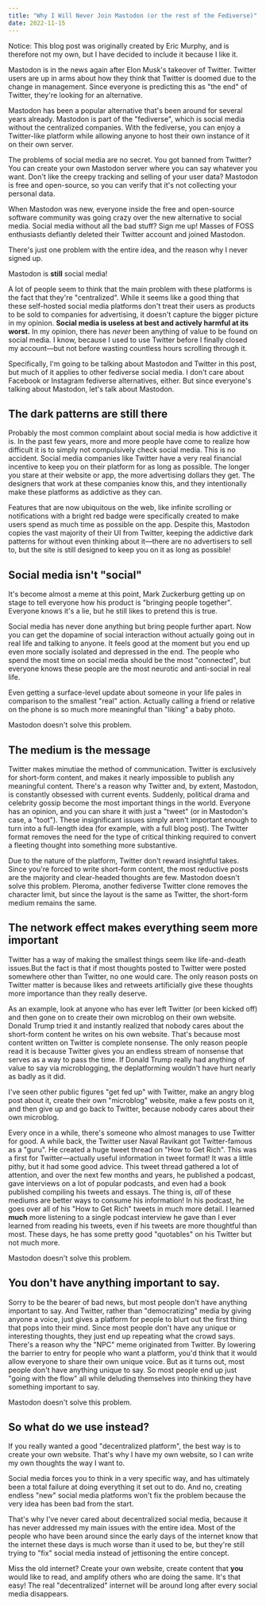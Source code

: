```yaml
---
title: "Why I Will Never Join Mastodon (or the rest of the Fediverse)"
date: 2022-11-15
---
```

Notice: This blog post was originally created by Eric Murphy, and is therefore not my own, but I have decided to include it because I like it.<br />


Mastodon is in the news again after Elon Musk's takeover of Twitter. Twitter users are up in arms about how they think that Twitter is doomed due to the change in management. Since everyone is predicting this as "the end" of Twitter, they're looking for an alternative.

Mastodon has been a popular alternative that's been around for several years already. Mastodon is part of the "fediverse", which is social media without the centralized companies. With the fediverse, you can enjoy a Twitter-like platform while allowing anyone to host their own instance of it on their own server.

The problems of social media are no secret. You got banned from Twitter? You can create your own Mastodon server where you can say whatever you want. Don't like the creepy tracking and selling of your user data? Mastodon is free and open-source, so you can verify that it's not collecting your personal data.

When Mastodon was new, everyone inside the free and open-source software community was going crazy over the new alternative to social media. Social media without all the bad stuff? Sign me up! Masses of FOSS enthusiasts defiantly deleted their Twitter account and joined Mastodon.

There's just one problem with the entire idea, and the reason why I never signed up.

Mastodon is **still** social media!

A lot of people seem to think that the main problem with these platforms is the fact that they're "centralized". While it seems like a good thing that these self-hosted social media platforms don't treat their users as products to be sold to companies for advertising, it doesn't capture the bigger picture in my opinion. **Social media is useless at best and actively harmful at its worst.** In my opinion, there has *never* been anything of value to be found on social media. I know, because I used to use Twitter before I finally closed my account—but not before wasting countless hours scrolling through it.

Specifically, I'm going to be talking about Mastodon and Twitter in this post, but much of it applies to other fediverse social media. I don't care about Facebook or Instagram fediverse alternatives, either. But since everyone's talking about Mastodon, let's talk about Mastodon.

## The dark patterns are still there

Probably the most common complaint about social media is how addictive it is. In the past few years, more and more people have come to realize how difficult it is to simply not compulsively check social media. This is no accident. Social media companies like Twitter have a very real financial incentive to keep you on their platform for as long as possible. The longer you stare at their website or app, the more advertising dollars they get. The designers that work at these companies know this, and they intentionally make these platforms as addictive as they can.

Features that are now ubiquitous on the web, like infinite scrolling or notifications with a bright red badge were specifically created to make users spend as much time as possible on the app. Despite this, Mastodon copies the vast majority of their UI from Twitter, keeping the addictive dark patterns for without even thinking about it—there are no advertisers to sell to, but the site is still designed to keep you on it as long as possible!

## Social media isn't "social"

It's become almost a meme at this point, Mark Zuckerburg getting up on stage to tell everyone how his product is "bringing people together". Everyone knows it's a lie, but he still likes to pretend this is true.

Social media has never done anything but bring people further apart. Now you can get the dopamine of social interaction without actually going out in real life and talking to anyone. It feels good at the moment but you end up even more socially isolated and depressed in the end. The people who spend the most time on social media should be the most "connected", but everyone knows these people are the most neurotic and anti-social in real life.

Even getting a surface-level update about someone in your life pales in comparison to the smallest "real" action. Actually calling a friend or relative on the phone is so much more meaningful than "liking" a baby photo.

Mastodon doesn't solve this problem.

## The medium is the message

Twitter makes minutiae the method of communication. Twitter is exclusively for short-form content, and makes it nearly impossible to publish any meaningful content. There's a reason why Twitter and, by extent, Mastodon,
is constantly obsessed with current events. Suddenly, political drama and celebrity gossip become the most important things in the world. Everyone has an opinion, and you can share it with just a "tweet" (or in Mastodon's case, a "toot"). These insignificant issues simply aren't important enough to turn into a full-length idea (for example, with a full blog post). The Twitter format removes the need for the type of critical thinking required to convert a fleeting thought into something more substantive.

Due to the nature of the platform, Twitter don't reward insightful takes. Since you're forced to write short-form content, the most reductive posts are the majority and clear-headed thoughts are few. Mastodon doesn't solve this problem. Pleroma, another fediverse Twitter clone removes the character limit, but since the layout is the same as Twitter, the short-form medium remains the same.

## The network effect makes everything seem more important

Twitter has a way of making the smallest things seem like life-and-death issues.But the fact is that if most thoughts posted to Twitter were posted somewhere other than Twitter, no one would care. The only reason posts on Twitter matter is because likes and retweets artificially give these thoughts more importance than they really deserve.

As an example, look at anyone who has ever left Twitter (or been kicked off) and then gone on to create their own microblog on their own website. Donald Trump tried it and instantly realized that nobody cares about the short-form content he writes on his own website. That's because most content written on Twitter is complete nonsense. The only reason people read it is because Twitter gives you an endless stream of nonsense that serves as a way to pass the time. If Donald Trump really had anything of value to say via microblogging, the deplatforming wouldn't have hurt nearly as badly as it did.

I've seen other public figures "get fed up" with Twitter, make an angry blog post about it, create their own "microblog" website, make a few posts on it, and then give up and go back to Twitter, because nobody cares about their own microblog.

Every once in a while, there's someone who almost manages to use Twitter for good. A while back, the Twitter user Naval Ravikant got Twitter-famous as a "guru". He created a huge tweet thread on "How to Get Rich". This was a first for Twitter—actually useful information in tweet format! It was a little pithy, but it had some good advice. This tweet thread gathered a lot of attention, and over the next few months and years, he published a podcast, gave interviews on a lot of popular podcasts, and even had a book published compiling his tweets and essays. The thing is, *all* of these mediums are better ways to consume his information! In his podcast, he goes over all of his "How to Get Rich" tweets in much more detail. I learned **much** more listening to a single podcast interview he gave than I ever learned from reading his tweets, even if his tweets are more thoughtful than most. These days, he has some pretty good "quotables" on his Twitter but not much more.

Mastodon doesn't solve this problem.

## You don't have anything important to say.

Sorry to be the bearer of bad news, but most people don't have anything important to say. And Twitter, rather than "democratizing" media by giving anyone a voice, just gives a platform for people to blurt out the first thing that pops into their mind. Since most people don't have any unique or interesting thoughts, they just end up repeating what the crowd says. There's a reason why the "NPC" meme originated from Twitter. By lowering the barrier to entry for people who want a platform, you'd think that it would allow everyone to share their own unique voice. But as it turns out, most people don't have anything unique to say. So most people end up just "going with the flow" all while deluding themselves into thinking they have something important to say.

Mastodon doesn't solve this problem.

## So what do we use instead?

If you really wanted a good "decentralized platform", the best way is to create your own website. That's why I have my own website, so I can write my own thoughts the way I want to.

Social media forces you to think in a very specific way, and has ultimately been a total failure at doing everything it set out to do. And no, creating endless "new" social media platforms won't fix the problem because the very idea has been bad from the start.

That's why I've never cared about decentralized social media, because it has never addressed my main issues with the entire idea. Most of the people who have been around since the early days of the internet know that the internet these days is much worse than it used to be, but they're still trying to "fix" social media instead of jettisoning the entire concept.

Miss the old internet? Create your own website, create content that **you** would like to read, and amplify others who are doing the same. It's that easy! The real "decentralized" internet will be around long after every social media disappears.